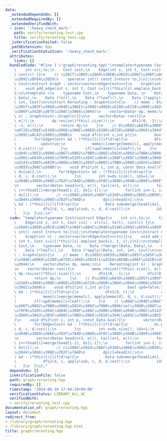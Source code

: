 ```yaml
---
data:
  _extendedDependsOn: []
  _extendedRequiredBy: []
  _extendedVerifiedWith:
  - icon: ':heavy_check_mark:'
    path: verify/rerooting.test.cpp
    title: verify/rerooting.test.cpp
  _isVerificationFailed: false
  _pathExtension: hpp
  _verificationStatusIcon: ':heavy_check_mark:'
  attributes:
    links: []
  bundledCode: "#line 1 \"graph/rerooting.hpp\"\ntemplate<typename Cost>\nstruct Edge{\n\
    \    int src,to;\n    Cost cost;\n    Edge(int s, int t, Cost c=1) : src(s), to(t),\
    \ cost(c) {}\n    // \u30C7\u30D5\u30A9\u30EB\u30C8\u3067\u306F\u884C\u304D\u5148\
    \u3092\u8FD4\u3059\n    operator int() const {return to;}\n};\n\ntemplate<typename\
    \ Cost>\nstruct Graph : vector<vector<Edge<Cost>>>{\n    Graph(int n) : vector<vector<Edge<Cost>>>(n){}\n\
    \    void add_edge(int s, int t, Cost c=1){(*this)[s].emplace_back(s, t, c);}\n\
    };\n\ntemplate <\n    typename Cost,\n    typename Data, \n    Data (*merge)(Data,\
    \ Data),\n    Data (*e)(),\n    Data (*leaf)(),\n    Data (*apply)(Data, int,\
    \ int, Cost)\n>\nstruct Rerooting : Graph<Cost>{\n    // memo : 0\u3092\u6839\u3068\
    \u3057\u305F\u3068\u304D\u306Ei\u306E\u90E8\u5206\u6728\u306E\u5024(i\u81EA\u8EAB\
    \u306F\u542B\u307E\u308C\u306A\u3044)\n    vector<Data> dp, memo;\n\n    Rerooting(int\
    \ n) : Graph<Cost>::Graph(n){}\n\n    vector<Data> run(){\n        memo.resize((*this).size(),\
    \ e());\n        dp.resize((*this).size());\n        dfs1(0, -1);\n        dfs2(0,\
    \ -1, e());\n        return dp;\n    }\n    // 0\u3092\u6839\u3068\u3057\u305F\
    \u6728\u306E\u5168\u3066\u306E\u90E8\u5206\u6728\u306B\u3064\u3044\u3066\u5024\
    \u3092\u6C42\u3081\u308B\n    void dfs1(int c,int p){\n        bool upd=false;\n\
    \        for(Edge<Cost> &d : (*this)[c])if(d!=p){\n            dfs1(d, c);\n \
    \           upd=true;\n            memo[c]=merge(memo[c], apply(memo[d], d, c,\
    \ d.cost));\n        }\n        if(!upd)memo[c]=leaf();\n    }\n    // \u884C\u304D\
    \u304C\u3051\u9806\u3067\u9802\u70B9\u306E\u5024\u3092\u78BA\u5B9A(val\u306B\u306F\
    \u3001\u6839\u306E\u79FB\u52D5\u304C\u884C\u308F\u308C\u308B\u3068\u304D\u3001\
    \u5143\u3005\u6839\u3060\u3063\u305F\u9802\u70B9\u306E\u5024\u304C\u683C\u7D0D\
    \u3055\u308C\u308B)\n    void dfs2(int c, int p, const Data &val){\n        vector<Data>\
    \ ds{val};\n        for(Edge<Cost> &d : (*this)[c])if(d!=p){\n            ds.push_back(apply(memo[d],\
    \ d, c, d.cost));\n        }\n        int n=ds.size(), idx=1;\n        // \u524D\
    \u304B\u3089\u306E\u7D2F\u7A4D\u3068\u5F8C\u308D\u304B\u3089\u306E\u7D2F\u7A4D\
    \n        vector<Data> head(n+1, e()), tail(n+1, e());\n        for(int i=1; i<=n;\
    \ i++)head[i]=merge(head[i-1], ds[i-1]);\n        for(int i=n-1; i>=0; i--)tail[i]=merge(tail[i+1],\
    \ ds[i]);\n        // c\u306E\u5024\u306F\u5168\u3066\u306E\u5B50\u5B6B\u306B\u3064\
    \u3044\u3066\u306E\u7D2F\u7A4D\n        dp[c]=head[n];\n\n        for (Edge<Cost>\
    \ &d : (*this)[c])if(d!=p){\n            Data sub=merge(head[idx], tail[idx+1]);\n\
    \            dfs2(d, c, apply(sub, c, d, d.cost));\n            idx++;\n     \
    \   }\n  }\n};\n"
  code: "template<typename Cost>\nstruct Edge{\n    int src,to;\n    Cost cost;\n\
    \    Edge(int s, int t, Cost c=1) : src(s), to(t), cost(c) {}\n    // \u30C7\u30D5\
    \u30A9\u30EB\u30C8\u3067\u306F\u884C\u304D\u5148\u3092\u8FD4\u3059\n    operator\
    \ int() const {return to;}\n};\n\ntemplate<typename Cost>\nstruct Graph : vector<vector<Edge<Cost>>>{\n\
    \    Graph(int n) : vector<vector<Edge<Cost>>>(n){}\n    void add_edge(int s,\
    \ int t, Cost c=1){(*this)[s].emplace_back(s, t, c);}\n};\n\ntemplate <\n    typename\
    \ Cost,\n    typename Data, \n    Data (*merge)(Data, Data),\n    Data (*e)(),\n\
    \    Data (*leaf)(),\n    Data (*apply)(Data, int, int, Cost)\n>\nstruct Rerooting\
    \ : Graph<Cost>{\n    // memo : 0\u3092\u6839\u3068\u3057\u305F\u3068\u304D\u306E\
    i\u306E\u90E8\u5206\u6728\u306E\u5024(i\u81EA\u8EAB\u306F\u542B\u307E\u308C\u306A\
    \u3044)\n    vector<Data> dp, memo;\n\n    Rerooting(int n) : Graph<Cost>::Graph(n){}\n\
    \n    vector<Data> run(){\n        memo.resize((*this).size(), e());\n       \
    \ dp.resize((*this).size());\n        dfs1(0, -1);\n        dfs2(0, -1, e());\n\
    \        return dp;\n    }\n    // 0\u3092\u6839\u3068\u3057\u305F\u6728\u306E\
    \u5168\u3066\u306E\u90E8\u5206\u6728\u306B\u3064\u3044\u3066\u5024\u3092\u6C42\
    \u3081\u308B\n    void dfs1(int c,int p){\n        bool upd=false;\n        for(Edge<Cost>\
    \ &d : (*this)[c])if(d!=p){\n            dfs1(d, c);\n            upd=true;\n\
    \            memo[c]=merge(memo[c], apply(memo[d], d, c, d.cost));\n        }\n\
    \        if(!upd)memo[c]=leaf();\n    }\n    // \u884C\u304D\u304C\u3051\u9806\
    \u3067\u9802\u70B9\u306E\u5024\u3092\u78BA\u5B9A(val\u306B\u306F\u3001\u6839\u306E\
    \u79FB\u52D5\u304C\u884C\u308F\u308C\u308B\u3068\u304D\u3001\u5143\u3005\u6839\
    \u3060\u3063\u305F\u9802\u70B9\u306E\u5024\u304C\u683C\u7D0D\u3055\u308C\u308B\
    )\n    void dfs2(int c, int p, const Data &val){\n        vector<Data> ds{val};\n\
    \        for(Edge<Cost> &d : (*this)[c])if(d!=p){\n            ds.push_back(apply(memo[d],\
    \ d, c, d.cost));\n        }\n        int n=ds.size(), idx=1;\n        // \u524D\
    \u304B\u3089\u306E\u7D2F\u7A4D\u3068\u5F8C\u308D\u304B\u3089\u306E\u7D2F\u7A4D\
    \n        vector<Data> head(n+1, e()), tail(n+1, e());\n        for(int i=1; i<=n;\
    \ i++)head[i]=merge(head[i-1], ds[i-1]);\n        for(int i=n-1; i>=0; i--)tail[i]=merge(tail[i+1],\
    \ ds[i]);\n        // c\u306E\u5024\u306F\u5168\u3066\u306E\u5B50\u5B6B\u306B\u3064\
    \u3044\u3066\u306E\u7D2F\u7A4D\n        dp[c]=head[n];\n\n        for (Edge<Cost>\
    \ &d : (*this)[c])if(d!=p){\n            Data sub=merge(head[idx], tail[idx+1]);\n\
    \            dfs2(d, c, apply(sub, c, d, d.cost));\n            idx++;\n     \
    \   }\n  }\n};"
  dependsOn: []
  isVerificationFile: false
  path: graph/rerooting.hpp
  requiredBy: []
  timestamp: '2024-06-10 17:44:10+09:00'
  verificationStatus: LIBRARY_ALL_AC
  verifiedWith:
  - verify/rerooting.test.cpp
documentation_of: graph/rerooting.hpp
layout: document
redirect_from:
- /library/graph/rerooting.hpp
- /library/graph/rerooting.hpp.html
title: graph/rerooting.hpp
---
```

